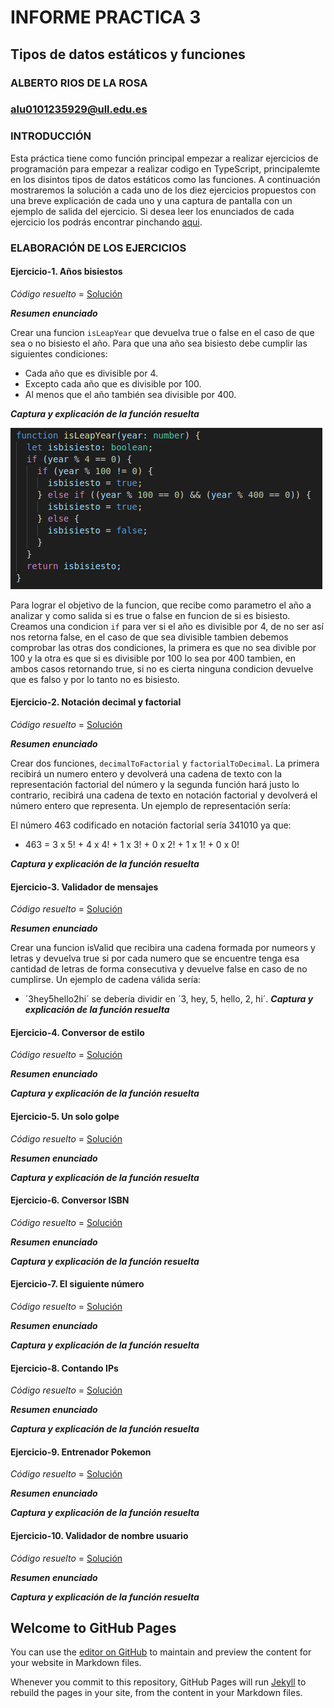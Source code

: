 # INFORME PRACTICA 3
## Tipos de datos estáticos y funciones
### ALBERTO RIOS DE LA ROSA
### alu0101235929@ull.edu.es

### INTRODUCCIÓN

Esta práctica tiene como función principal empezar a realizar ejercicios de programación para empezar a realizar codigo en TypeScript, principalemte en los disintos tipos de datos estáticos como las funciones. A continuación mostraremos la solución a cada uno de los diez ejercicios propuestos con una breve explicación de cada uno y una captura de pantalla con un ejemplo de salida del ejercicio. Si desea leer los enunciados de cada ejercicio los podrás encontrar pinchando [aqui](https://ull-esit-inf-dsi-2021.github.io/prct03-types-functions/).

### ELABORACIÓN DE LOS EJERCICIOS

#### Ejercicio-1. Años bisiestos

*Código resuelto* = [Solución](https://github.com/ULL-ESIT-INF-DSI-2021/ull-esit-inf-dsi-20-21-prct03-static-types-functions-Espinette/blob/master/src/ejercicio-1.ts)

***Resumen enunciado*** 

Crear una funcion `isLeapYear` que devuelva true o false en el caso de que sea o no bisiesto el año. Para que una año sea bisiesto debe cumplir las siguientes condiciones:

  - Cada año que es divisible por 4.
  - Excepto cada año que es divisible por 100.
  - Al menos que el año también sea divisible por 400.
 
***Captura y explicación de la función resuelta***
 
 ![Ejercicio1](https://github.com/ULL-ESIT-INF-DSI-2021/ull-esit-inf-dsi-20-21-prct03-static-types-functions-Espinette/blob/gh-pages/Imagenes/Ej1.PNG)
 
Para lograr el objetivo de la funcion, que recibe como parametro el año a analizar y como salida si es true o false en funcion de si es bisiesto. Creamos una condicion `if` para ver si el año es divisible por 4, de no ser así nos retorna false, en el caso de que sea divisible tambien debemos comprobar las otras dos condiciones, la primera es que no sea divible por 100 y la otra es que si es divisible por 100 lo sea por 400 tambien, en ambos casos retornando true, si no es cierta ninguna condicion devuelve que es falso y por lo tanto no es bisiesto.

#### Ejercicio-2. Notación decimal y factorial

*Código resuelto* = [Solución](https://github.com/ULL-ESIT-INF-DSI-2021/ull-esit-inf-dsi-20-21-prct03-static-types-functions-Espinette/blob/master/src/ejercicio-2.ts)

***Resumen enunciado*** 

Crear dos funciones, `decimalToFactorial` y `factorialToDecimal`. La primera recibirá un numero entero y devolverá una cadena de texto con la representación factorial del número y la segunda función hará justo lo contrario, recibirá una cadena de texto en notación factorial y devolverá el número entero que representa. Un ejemplo de representación sería:

El número 463 codificado en notación factorial sería 341010 ya que:
  - 463 = 3 x 5! + 4 x 4! + 1 x 3! + 0 x 2! + 1 x 1! + 0 x 0!

***Captura y explicación de la función resuelta***

#### Ejercicio-3. Validador de mensajes

*Código resuelto* = [Solución](https://github.com/ULL-ESIT-INF-DSI-2021/ull-esit-inf-dsi-20-21-prct03-static-types-functions-Espinette/blob/master/src/ejercicio-3.ts)

***Resumen enunciado*** 

Crear una funcion isValid que recibira una cadena formada por numeors y letras y devuelva true si por cada numero que se encuentre tenga esa cantidad de letras de forma consecutiva y devuelve false en caso de no cumplirse. Un ejemplo de cadena válida sería:

  - ´3hey5hello2hi´ se debería dividir en ´3, hey, 5, hello, 2, hi´.
***Captura y explicación de la función resuelta***

#### Ejercicio-4. Conversor de estilo

*Código resuelto* = [Solución](https://github.com/ULL-ESIT-INF-DSI-2021/ull-esit-inf-dsi-20-21-prct03-static-types-functions-Espinette/blob/master/src/ejercicio-4.ts)

***Resumen enunciado*** 

***Captura y explicación de la función resuelta***

#### Ejercicio-5. Un solo golpe

*Código resuelto* = [Solución](https://github.com/ULL-ESIT-INF-DSI-2021/ull-esit-inf-dsi-20-21-prct03-static-types-functions-Espinette/blob/master/src/ejercicio-5.ts)

***Resumen enunciado*** 

***Captura y explicación de la función resuelta***

#### Ejercicio-6. Conversor ISBN

*Código resuelto* = [Solución](https://github.com/ULL-ESIT-INF-DSI-2021/ull-esit-inf-dsi-20-21-prct03-static-types-functions-Espinette/blob/master/src/ejercicio-6.ts)

***Resumen enunciado*** 

***Captura y explicación de la función resuelta***

#### Ejercicio-7. El siguiente número

*Código resuelto* = [Solución](https://github.com/ULL-ESIT-INF-DSI-2021/ull-esit-inf-dsi-20-21-prct03-static-types-functions-Espinette/blob/master/src/ejercicio-7.ts)

***Resumen enunciado*** 

***Captura y explicación de la función resuelta***

#### Ejercicio-8. Contando IPs

*Código resuelto* = [Solución](https://github.com/ULL-ESIT-INF-DSI-2021/ull-esit-inf-dsi-20-21-prct03-static-types-functions-Espinette/blob/master/src/ejercicio-8.ts)

***Resumen enunciado*** 

***Captura y explicación de la función resuelta***

#### Ejercicio-9. Entrenador Pokemon

*Código resuelto* = [Solución](https://github.com/ULL-ESIT-INF-DSI-2021/ull-esit-inf-dsi-20-21-prct03-static-types-functions-Espinette/blob/master/src/ejercicio-9.ts)

***Resumen enunciado*** 

***Captura y explicación de la función resuelta***

#### Ejercicio-10. Validador de nombre usuario

*Código resuelto* = [Solución](https://github.com/ULL-ESIT-INF-DSI-2021/ull-esit-inf-dsi-20-21-prct03-static-types-functions-Espinette/blob/master/src/ejercicio-10.ts)

***Resumen enunciado*** 

***Captura y explicación de la función resuelta***

## Welcome to GitHub Pages

You can use the [editor on GitHub](https://github.com/ULL-ESIT-INF-DSI-2021/ull-esit-inf-dsi-20-21-prct03-static-types-functions-Espinette/edit/gh-pages/index.md) to maintain and preview the content for your website in Markdown files.

Whenever you commit to this repository, GitHub Pages will run [Jekyll](https://jekyllrb.com/) to rebuild the pages in your site, from the content in your Markdown files.


